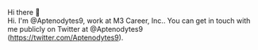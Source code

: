 Hi there 👋  
Hi. I'm @Aptenodytes9, work at M3 Career, Inc.. You can get in touch with me publicly on Twitter at @Aptenodytes9
 (https://twitter.com/Aptenodytes9).
